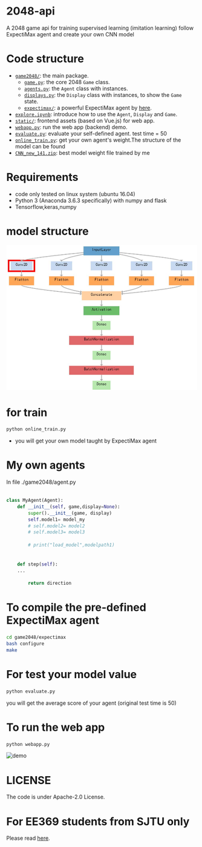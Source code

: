 # 2048-api
A 2048 game api for training supervised learning (imitation learning) 
follow ExpectiMax agent and create your own CNN model

# Code structure
* [`game2048/`](game2048/): the main package.
    * [`game.py`](game2048/game.py): the core 2048 `Game` class.
    * [`agents.py`](game2048/agents.py): the `Agent` class with instances.
    * [`displays.py`](game2048/displays.py): the `Display` class with instances, to show the `Game` state.
    * [`expectimax/`](game2048/expectimax): a powerful ExpectiMax agent by [here](https://github.com/nneonneo/2048-ai).
* [`explore.ipynb`](explore.ipynb): introduce how to use the `Agent`, `Display` and `Game`.
* [`static/`](static/): frontend assets (based on Vue.js) for web app.
* [`webapp.py`](webapp.py): run the web app (backend) demo.
* [`evaluate.py`](evaluate.py): evaluate your self-defined agent. test time = 50 
* [`online_train.py`](online_train.py): get your own agent's weight.The structure of the model can be found
* [`CNN_new_141.zip`](CNN_new_141.zip): best model weight file trained by me
# Requirements
* code only tested on linux system (ubuntu 16.04)
* Python 3 (Anaconda 3.6.3 specifically) with numpy and flask
* Tensorflow,keras,numpy
# model structure
![model](model_structure.jpg)

# for train
```bash
python online_train.py
```
* you will get your own model taught by ExpectiMax agent

# My own agents
In file ./game2048/agent.py
```python

class MyAgent(Agent):
    def __init__(self, game,display=None):
        super().__init__(game, display)
        self.model1= model_my
        # self.model2= model2
        # self.model3= model3

        # print("load_model",modelpath1)


    def step(self):
    ...
        
        return direction

```

# To compile the pre-defined ExpectiMax agent

```bash
cd game2048/expectimax
bash configure
make
```
# For test your model value

```bash
python evaluate.py
```
you will get the average score of your agent (original test time is 50)

# To run the web app
```bash
python webapp.py
```
![demo](preview2048.gif)

# LICENSE
The code is under Apache-2.0 License.

# For EE369 students from SJTU only
Please read [here](EE369.md).

